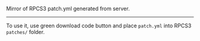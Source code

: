 Mirror of RPCS3 patch.yml generated from server.

---

To use it, use green download code button and place `patch.yml` into RPCS3 `patches/` folder.
